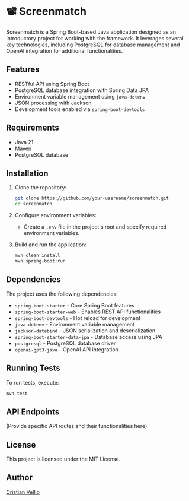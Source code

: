 # 📽️ Screenmatch

Screenmatch is a Spring Boot-based Java application designed as an introductory project for working with the framework. It leverages several key technologies, including PostgreSQL for database management and OpenAI integration for additional functionalities.

## Features
- RESTful API using Spring Boot
- PostgreSQL database integration with Spring Data JPA
- Environment variable management using `java-dotenv`
- JSON processing with Jackson
- Development tools enabled via `spring-boot-devtools`

## Requirements
- Java 21
- Maven
- PostgreSQL database

## Installation

1. Clone the repository:
   ```sh
   git clone https://github.com/your-username/screenmatch.git
   cd screenmatch
   ```
2. Configure environment variables:
   - Create a `.env` file in the project's root and specify required environment variables.

3. Build and run the application:
   ```sh
   mvn clean install
   mvn spring-boot:run
   ```

## Dependencies
The project uses the following dependencies:
- `spring-boot-starter` - Core Spring Boot features
- `spring-boot-starter-web` - Enables REST API functionalities
- `spring-boot-devtools` - Hot reload for development
- `java-dotenv` - Environment variable management
- `jackson-databind` - JSON serialization and deserialization
- `spring-boot-starter-data-jpa` - Database access using JPA
- `postgresql` - PostgreSQL database driver
- `openai-gpt3-java` - OpenAI API integration

## Running Tests
To run tests, execute:
```sh
mvn test
```

## API Endpoints
(Provide specific API routes and their functionalities here)

## License
This project is licensed under the MIT License.

## Author
[Cristian Vellio](https://github.com/your-username)

